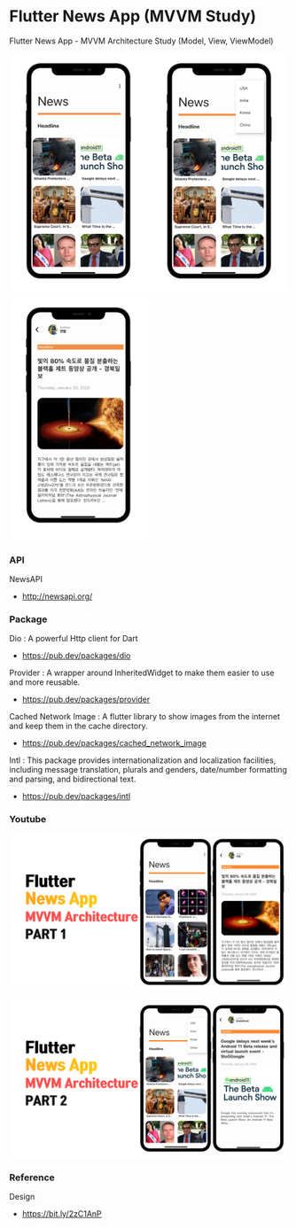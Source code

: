 # Flutter News App (MVVM Study)
Flutter News App - MVVM Architecture Study
(Model, View, ViewModel)

<img src="./readme/1.png" width="250"/> <img src="./readme/2.png" width="250"/> <img src="./readme/3.png" width="250"/> 

### API
NewsAPI
* http://newsapi.org/

### Package
Dio : A powerful Http client for Dart
* https://pub.dev/packages/dio

Provider : A wrapper around InheritedWidget to make them easier to use and more reusable.
* https://pub.dev/packages/provider

Cached Network Image : A flutter library to show images from the internet and keep them in the cache directory.
* https://pub.dev/packages/cached_network_image

Intl : This package provides internationalization and localization facilities, including message translation, plurals and genders, date/number formatting and parsing, and bidirectional text.
* https://pub.dev/packages/intl

### Youtube
[![Flutter News App ](./readme/youtube.png)](https://www.youtube.com/watch?v=pAhxtz491TA)


[![Flutter News App ](./readme/youtube2.png)](https://www.youtube.com/watch?v=kS-Fa-nMRTs)


### Reference

Design
* https://bit.ly/2zC1AnP
